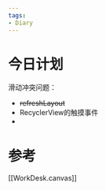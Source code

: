 ```yaml
---
tags:
- Diary
---
```

# 今日计划
滑动冲突问题：
- ~~refreshLayout~~
- RecyclerView的触摸事件
- 



# 参考
[[WorkDesk.canvas]]


